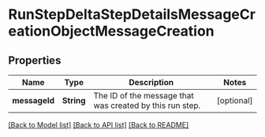 # RunStepDeltaStepDetailsMessageCreationObjectMessageCreation

## Properties
Name | Type | Description | Notes
------------ | ------------- | ------------- | -------------
**messageId** | **String** | The ID of the message that was created by this run step. | [optional] 

[[Back to Model list]](../README.md#documentation-for-models) [[Back to API list]](../README.md#documentation-for-api-endpoints) [[Back to README]](../README.md)


